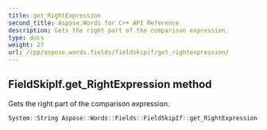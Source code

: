 ```yaml
---
title: get_RightExpression
second_title: Aspose.Words for C++ API Reference
description: Gets the right part of the comparison expression. 
type: docs
weight: 27
url: /cpp/aspose.words.fields/fieldskipif/get_rightexpression/
---
```

## FieldSkipIf.get_RightExpression method


Gets the right part of the comparison expression.

```cpp
System::String Aspose::Words::Fields::FieldSkipIf::get_RightExpression()
```

